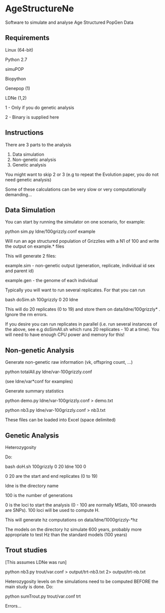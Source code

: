 AgeStructureNe
==============

Software to simulate and analyse Age Structured PopGen Data


Requirements
------------

Linux (64-bit)

Python 2.7

simuPOP

Biopython

Genepop (1)

LDNe (1,2)


1 - Only if you do genetic analysis

2 - Binary is supplied here


Instructions
------------

There are 3 parts to the analysis

1. Data simulation
2. Non-genetic analysis
3. Genetic analysis

You might want to skip 2 or 3 (e.g to repeat the Evolution paper, you do not
need genetic analysis)

Some of these calculations can be very slow or very computationally
demanding...

Data Simulation
---------------

You can start by running the simulator on one scenario, for example:

python sim.py ldne/100grizzly.conf example

Will run an age structured population of Grizzlies with a N1 of 100 and write
the output on example.\* files

This will generate 2 files:

example.sim - non-genetic output (generation, replicate, individual id sex and
parent id)

example.gen - the genome of each individual

Typically you will want to run several replicates. For that you can run

bash doSim.sh 100grizzly 0 20 ldne

This will do 20 replicates (0 to 19) and store them on data/ldne/100grizzly\* .
Ignore the rm errors.

If you desire you can run replicates in parallel (i.e. run several instances
of the above, see e.g doSimAll.sh which runs 20 replicates - 10 at a time).
You will need to have enough CPU power and memory for this!


Non-genetic Analysis
--------------------

Generate non-genetic raw information (vk, offspring count, ...)

python totalAll.py ldne/var-100grizzly.conf

(see ldne/var\*conf for examples)

Generate summary statistics

python demo.py ldne/var-100grizzly.conf > demo.txt

python nb3.py ldne/var-100grizzly.conf > nb3.txt

These files can be loaded into Excel (space delimited)


Genetic Analysis
----------------

Heterozygosity

Do:

bash doH.sh 100grizzly 0 20 ldne 100 0

0 20 are the start and end replicates (0 to 19)

ldne is the directory name

100 is the number of generations

0 is the loci to start the analysis (0 - 100 are normally MSats, 100 onwards
are SNPs). 100 loci will be used to compute H.

This will generate hz computations on
data/ldne/1000grizzly-\*hz

The models on the directory hz simulate 600 years, probably more appropriate
to test Hz than the standard models (100 years)


Trout studies
-------------

[This assumes LDNe was run]

python nb3.py trout/var.conf > output/trt-nb3.txt 2> output/trt-nb.txt

Heterozygosity levels on the simulations need to be computed BEFORE the main
study is done. Do:

python sumTrout.py trout/var.conf trt

Errors...
